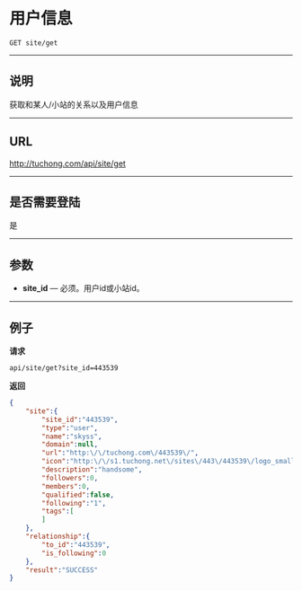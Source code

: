 # 用户信息

    GET site/get

***

## 说明
获取和某人/小站的关系以及用户信息

***

## URL
http://tuchong.com/api/site/get

***

## 是否需要登陆
是

***

## 参数

- **site_id** — 必须。用户id或小站id。

***

## 例子
**请求**

    api/site/get?site_id=443539

**返回**
``` json
{
    "site":{
        "site_id":"443539",
        "type":"user",
        "name":"skyss",
        "domain":null,
        "url":"http:\/\/tuchong.com\/443539\/",
        "icon":"http:\/\/s1.tuchong.net\/sites\/443\/443539\/logo_small.jpg?1",
        "description":"handsome",
        "followers":0,
        "members":0,
        "qualified":false,
        "following":"1",
        "tags":[
        ]
    },
    "relationship":{
        "to_id":"443539",
        "is_following":0
    },
    "result":"SUCCESS"
}
```
